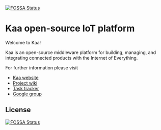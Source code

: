 [![FOSSA Status](https://app.fossa.io/api/projects/git%2Bgithub.com%2FPavel-Melnikov%2Fkaa.svg?type=shield)](https://app.fossa.io/projects/git%2Bgithub.com%2FPavel-Melnikov%2Fkaa?ref=badge_shield)

Kaa open-source IoT platform
============================

Welcome to Kaa!

Kaa is an open-source middleware platform for building, managing, and integrating connected products with the Internet of Everything.

For further information please visit

* [Kaa website](http://www.kaaproject.org/)
* [Project wiki](http://docs.kaaproject.org/display/KAA/)
* [Task tracker](http://jira.kaaproject.org/browse/KAA/)
* [Google group](https://groups.google.com/forum/#!forum/kaaproject)


## License
[![FOSSA Status](https://app.fossa.io/api/projects/git%2Bgithub.com%2FPavel-Melnikov%2Fkaa.svg?type=large)](https://app.fossa.io/projects/git%2Bgithub.com%2FPavel-Melnikov%2Fkaa?ref=badge_large)